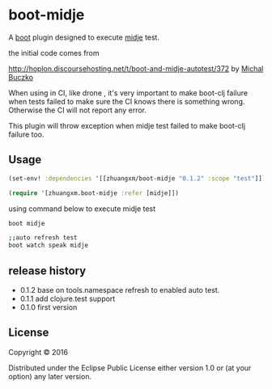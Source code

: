 # boot-midje

A [boot](https://github.com/boot-clj/boot) plugin designed to execute [midje](https://github.com/marick/Midje) test.

the initial code comes from

http://hoplon.discoursehosting.net/t/boot-and-midje-autotest/372
by [Michal Buczko](http://hoplon.discoursehosting.net/users/mbuczko)

When using in CI, like drone , it's very important to make boot-clj failure when tests failed to make sure the CI knows there is something wrong. Otherwise the CI will not report any error.

This plugin will throw exception when midje test failed to make boot-clj failure too.

## Usage

````clj
(set-env! :dependencies '[[zhuangxm/boot-midje "0.1.2" :scope "test"]])

(require '[zhuangxm.boot-midje :refer [midje]])

````

using command below to execute midje test

```bash
boot midje

;;auto refresh test
boot watch speak midje
```

## release history
* 0.1.2 base on tools.namespace refresh to enabled auto test.
* 0.1.1 add clojure.test support
* 0.1.0  first version

## License

Copyright © 2016

Distributed under the Eclipse Public License either version 1.0 or (at
your option) any later version.
